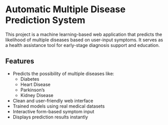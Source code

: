# Automatic Multiple Disease Prediction System 

This project is a machine learning-based web application that predicts the likelihood of multiple diseases based on user-input symptoms. It serves as a health assistance tool for early-stage diagnosis support and education.

##  Features

- Predicts the possibility of multiple diseases like:
  - Diabetes
  - Heart Disease
  - Parkinson’s
  - Kidney Disease
- Clean and user-friendly web interface
- Trained models using real medical datasets
- Interactive form-based symptom input
- Displays prediction results instantly


